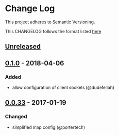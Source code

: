 # Change Log

This project adheres to [Semantic Versioning](http://semver.org/).

This CHANGELOG follows the format listed [here](https://github.com/sensu-plugins/community/blob/master/HOW_WE_CHANGELOG.md)

## [Unreleased]

## [0.1.0] - 2018-04-06
### Added
- allow configuration of client sockets (@dudefellah)

## [0.0.33] - 2017-01-19
### Changed
- simplified map config (@portertech)

[Unreleased]: https://github.com/sensu-plugins/sensu-extensions-snmp-trap/compare/0.1.0...HEAD
[0.1.0]: https://github.com/sensu-plugins/sensu-extensions-snmp-trap/compare/v0.0.33...0.1.0
[0.0.33]: https://github.com/sensu-plugins/sensu-extensions-snmp-trap/compare/v0.0.32...v0.0.33
[0.0.32]: https://github.com/sensu-plugins/sensu-extensions-snmp-trap/compare/v0.0.31...v0.0.32
[0.0.31]: https://github.com/sensu-plugins/sensu-extensions-snmp-trap/compare/v0.0.30...v0.0.31
[0.0.30]: https://github.com/sensu-plugins/sensu-extensions-snmp-trap/compare/v0.0.29...v0.0.30
[0.0.29]: https://github.com/sensu-plugins/sensu-extensions-snmp-trap/compare/v0.0.28...v0.0.29
[0.0.28]: https://github.com/sensu-plugins/sensu-extensions-snmp-trap/compare/v0.0.27...v0.0.28
[0.0.27]: https://github.com/sensu-plugins/sensu-extensions-snmp-trap/compare/v0.0.26...v0.0.27
[0.0.26]: https://github.com/sensu-plugins/sensu-extensions-snmp-trap/compare/v0.0.25...v0.0.26
[0.0.25]: https://github.com/sensu-plugins/sensu-extensions-snmp-trap/compare/v0.0.24...v0.0.25
[0.0.24]: https://github.com/sensu-plugins/sensu-extensions-snmp-trap/compare/v0.0.23...v0.0.24
[0.0.23]: https://github.com/sensu-plugins/sensu-extensions-snmp-trap/compare/v0.0.22...v0.0.23
[0.0.22]: https://github.com/sensu-plugins/sensu-extensions-snmp-trap/compare/v0.0.21...v0.0.22
[0.0.21]: https://github.com/sensu-plugins/sensu-extensions-snmp-trap/compare/v0.0.20...v0.0.21
[0.0.20]: https://github.com/sensu-plugins/sensu-extensions-snmp-trap/compare/v0.0.19...v0.0.20
[0.0.19]: https://github.com/sensu-plugins/sensu-extensions-snmp-trap/compare/v0.0.18...v0.0.19
[0.0.18]: https://github.com/sensu-plugins/sensu-extensions-snmp-trap/compare/v0.0.17...v0.0.18
[0.0.17]: https://github.com/sensu-plugins/sensu-extensions-snmp-trap/compare/v0.0.16...v0.0.17
[0.0.16]: https://github.com/sensu-plugins/sensu-extensions-snmp-trap/compare/v0.0.15...v0.0.16
[0.0.15]: https://github.com/sensu-plugins/sensu-extensions-snmp-trap/compare/v0.0.14...v0.0.15
[0.0.14]: https://github.com/sensu-plugins/sensu-extensions-snmp-trap/compare/v0.0.13...v0.0.14
[0.0.13]: https://github.com/sensu-plugins/sensu-extensions-snmp-trap/compare/v0.0.12...v0.0.13
[0.0.12]: https://github.com/sensu-plugins/sensu-extensions-snmp-trap/compare/v0.0.11...v0.0.12
[0.0.11]: https://github.com/sensu-plugins/sensu-extensions-snmp-trap/compare/v0.0.10...v0.0.11
[0.0.10]: https://github.com/sensu-plugins/sensu-extensions-snmp-trap/compare/v0.0.9...v0.0.10
[0.0.9]: https://github.com/sensu-plugins/sensu-extensions-snmp-trap/compare/v0.0.8...v0.0.9
[0.0.8]: https://github.com/sensu-plugins/sensu-extensions-snmp-trap/compare/v0.0.7...v0.0.8
[0.0.7]: https://github.com/sensu-plugins/sensu-extensions-snmp-trap/compare/v0.0.6...v0.0.7
[0.0.6]: https://github.com/sensu-plugins/sensu-extensions-snmp-trap/compare/v0.0.5...v0.0.6
[0.0.5]: https://github.com/sensu-plugins/sensu-extensions-snmp-trap/compare/v0.0.4...v0.0.5
[0.0.4]: https://github.com/sensu-plugins/sensu-extensions-snmp-trap/compare/v0.0.3...v0.0.4
[0.0.3]: https://github.com/sensu-plugins/sensu-extensions-snmp-trap/compare/v0.0.2...v0.0.3
[0.0.2]: https://github.com/sensu-plugins/sensu-extensions-snmp-trap/compare/v0.0.1...v0.0.2
